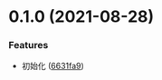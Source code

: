 # 0.1.0 (2021-08-28)


### Features

* 初始化 ([6631fa9](https://github.com/mkRui/Mor-ui/commit/6631fa93b0cf3f980cce70fc84fada7eadabdeab))




